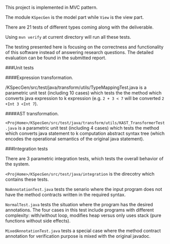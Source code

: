 This project is implemented in MVC pattern.

The module `KSpecGen` is the model part while `View` is the view part.

There are 21 tests of different types coming along with the deliverable.

Using ```mvn verify``` at current directory will run all these tests.

The testing presented here is focusing on the correctness and functionality
of this software instead of answering research questions. The detailed evaluation
can be found in the submitted report.

###Unit tests

####Expression transformation.

<ProjHome>/KSpecGen/src/test/java/transform/utils/TypeMappingTest.java is a 
parametric unit test (including 10 cases) which tests the the method which converts
java expression to k expression (e.g. `2 + 3 < 7` will be converted `2 +Int 3 <Int 7`).

####AST transformation.
   
`<ProjHome>/KSpecGen/src/test/java/transform/utils/KAST_TransformerTest.java` is a 
parametric unit test (including 4 cases) which tests the method which converts
java statement to k computation abstract syntax tree (which encodes the operational
semantics of the original java statement).

###Integration tests

There are 3 parametric integration tests, which tests the overall behavior of the system. 

`<ProjHome>/KSpecGen/src/test/java/integration` is the direcotry which contains these tests.

`NoAnnotationTest.java` tests the senario where the input program does not have the method contracts
written in the required syntax.

`NormalTest.java` tests the situation where the program has the desired annotations. 
The four cases in this test include programs with different complexity: with/without loop,
modifies heap versus only uses stack (pure functions without side effects).

`MixedAnnotationTest.java` tests a special case where the method contract annotation for
verification purpose is mixed with the original javadoc. 
